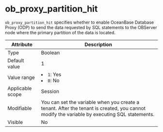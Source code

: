 # ob_proxy_partition_hit

`ob_proxy_partition_hit` specifies whether to enable OceanBase Database Proxy (ODP) to send the data requested by SQL statements to the OBServer node where the primary partition of the data is located.

| **Attribute** | **Description** |
|--------|-----------------------------------------------------------------------------------------------------|
| Type | Boolean |
| Default value | 1 |
| Value range | <li> `1`: Yes   <li> `0`: No |
| Applicable scope | Session |
| Modifiable | You can set the variable when you create a tenant. After the tenant is created, you cannot modify the variable by executing SQL statements. |
| Visible | No |
